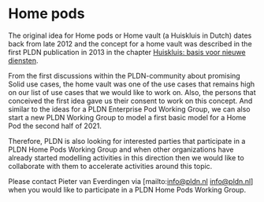 # Home pods

The original idea for Home pods or Home vault (a Huiskluis in Dutch) dates back from late 2012 and the concept for a home vault was described in the first PLDN publication in 2013 in the chapter [Huiskluis: basis voor nieuwe diensten](https://www.pldn.nl/wiki/Boek/FrancissenEchtelt).

From the first discussions within the PLDN-community about promising Solid use cases, the home vault was one of the use cases that remains high on our list of use cases that we would like to work on. Also, the persons that conceived the first idea gave us their consent to work on this concept. And similar to the ideas for a PLDN Enterprise Pod Working Group, we can also start a new PLDN Working Group to model a first basic model for a Home Pod the second half of 2021.

Therefore, PLDN is also looking for interested parties that participate in a PLDN Home Pods Working Group and when other organizations have already started modelling activities in this direction then we would like to collaborate with them to accelerate activities around this topic.

Please contact Pieter van Everdingen via [mailto:info@pldn.nl info@pldn.nl] when you would like to participate in a PLDN Home Pods Working Group.
